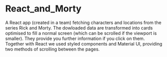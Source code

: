 # React_and_Morty
A React app (created in a team) fetching characters and locations from the series Rick and Morty. The dowloaded data are transformed into cards optimised to fill a normal screen (which can be scrolled if the viewport is smaller). They provide you further information if you click on them. Together with React we used styled components and Material UI, providing two methods of scrolling between the pages.
